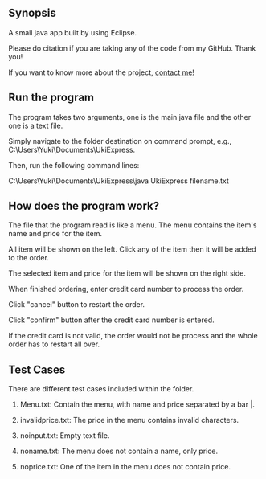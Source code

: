 ## Synopsis
A small java app built by using Eclipse.

Please do citation if you are taking any of the code from my GitHub. Thank you!

If you want to know more about the project, [contact me!](https://www.linkedin.com/in/qiqiyuki-ou)

## Run the program
The program takes two arguments, one is the main java file and the other one is a text file.

Simply navigate to the folder destination on command prompt, e.g., C:\Users\Yuki\Documents\UkiExpress.

Then, run the following command lines:

C:\Users\Yuki\Documents\UkiExpress\java UkiExpress filename.txt

## How does the program work?
The file that the program read is like a menu. The menu contains the item's name and price for the item.

All item will be shown on the left. Click any of the item then it will be added to the order.

The selected item and price for the item will be shown on the right side.

When finished ordering, enter credit card number to process the order.

Click "cancel" button to restart the order.

Click "confirm" button after the credit card number is entered.

If the credit card is not valid, the order would not be process and the whole order has to restart all over.

## Test Cases
There are different test cases included within the folder.

1. Menu.txt: Contain the menu, with name and price separated by a bar |.

2. invalidprice.txt: The price in the menu contains invalid characters.

3. noinput.txt: Empty text file.

4. noname.txt: The menu does not contain a name, only price.

5. noprice.txt: One of the item in the menu does not contain price.


